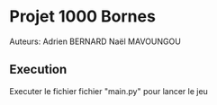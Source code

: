 # Projet 1000 Bornes

Auteurs:
Adrien BERNARD
Naël MAVOUNGOU

## Execution

Executer le fichier fichier "main.py" pour lancer le jeu
